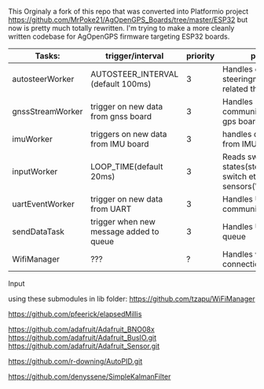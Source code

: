 This Orginaly a fork of this repo that was converted into Platformio project
https://github.com/MrPoke21/AgOpenGPS_Boards/tree/master/ESP32 but now is pretty much totally rewritten. I'm trying to make a more cleanly written codebase for AgOpenGPS firmware targeting ESP32 boards. 

|Tasks:| trigger/interval |priority|purpose |
|---|---|---|---|
|autosteerWorker|AUTOSTEER_INTERVAL (default 100ms)|3|Handles everything steeringmotor/hydraulic related things|
|gnssStreamWorker|trigger on new data from gnss board|3|Handles communication to/from gps board|
|imuWorker|triggers on new data from IMU board|3|handles communication from IMU board|
|inputWorker|LOOP_TIME(default 20ms)|3|Reads switch states(steer and work switch etc.) and analog sensors(WAS for now)|
|uartEventWorker|trigger on new data from UART|3|Handles UART(Serial) communication|
|sendDataTask|trigger when new message added to queue|3|Handles UDP send queue|
|WifiManager|???|?|Handles wifi connection|





Input


using these submodules in lib folder:
https://github.com/tzapu/WiFiManager

https://github.com/pfeerick/elapsedMillis

https://github.com/adafruit/Adafruit_BNO08x
https://github.com/adafruit/Adafruit_BusIO.git
https://github.com/adafruit/Adafruit_Sensor.git

https://github.com/r-downing/AutoPID.git

https://github.com/denyssene/SimpleKalmanFilter
